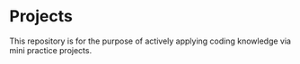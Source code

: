 # Projects
This repository is for the purpose of actively applying coding knowledge via mini practice projects.
